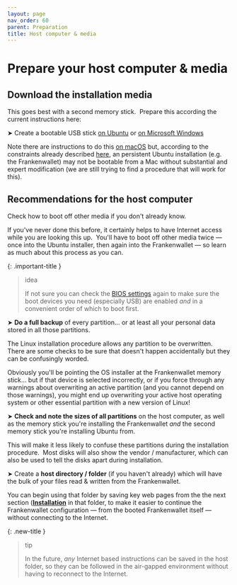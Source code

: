 ```yaml
---
layout: page
nav_order: 60
parent: Preparation
title: Host computer & media
---
```

# Prepare your host computer & media

## Download the installation media

This goes best with a second memory stick.  Prepare this according the current instructions here:

➤ Create a bootable USB stick [on Ubuntu](https://ubuntu.com/tutorials/create-a-usb-stick-on-ubuntu) or [on Microsoft Windows](https://tutorials.ubuntu.com/tutorial/tutorial-create-a-usb-stick-on-windows)

Note there are instructions to do this [on macOS](https://ubuntu.com/tutorials/create-a-usb-stick-on-macos#1-overview) but, according to the constraints already described [here](https://cosd.com/frankenwallet/prepare/hardware), an persistent Ubuntu installation (e.g. the Frankenwallet) may not be bootable from a Mac without substantial and expert modification (we are still trying to find a procedure that will work for this).

## Recommendations for the host computer

Check how to boot off other media if you don't already know.

If you've never done this before, it certainly helps to have Internet access while you are looking this up.  You'll have to boot off other media twice — once into the Ubuntu installer, then again into the Frankenwallet — so learn as much about this process as you can.

{: .important-title }
> idea
>
> If not sure you can check the [BIOS settings](/prepare/bios) again to make sure the boot devices you need (especially USB) are enabled *and* in a convenient order of which to boot first.

➤ **Do a full backup** of every partition… or at least all your personal data stored in all those partitions.

The Linux installation procedure allows any partition to be overwritten.  There are some checks to be sure that doesn't happen accidentally but they can be confusingly worded.

Obviously you'll be pointing the OS installer at the Frankenwallet memory stick… but if that device is selected incorrectly, or if you force through any warnings about overwriting an active partition (and you cannot depend on those warnings), you might end up overwriting your active host operating system or other essential partition with a new version of Linux!

➤ **Check and note the sizes of all partitions** on the host computer, as well as the memory stick you're installing the Frankenwallet *and* the second memory stick you're installing Ubuntu from.

This will make it less likely to confuse these partitions during the installation procedure.  Most disks will also show the vendor / manufacturer, which can also be used to tell the disks apart during installation.

➤ Create a **host directory / folder** (if you haven't already) which will have the bulk of your files read & written from the Frankenwallet.

You can begin using that folder by saving key web pages from the the next section ([**Installation**](/install) in that folder, to make it easier to continue the Frankenwallet configuration — from the booted Frankenwallet itself — without connecting to the Internet.

{: .new-title }
> tip
>
> In the future, *any* Internet based instructions can be saved in the host folder, so they can be followed in the air-gapped environment without having to reconnect to the Internet.
